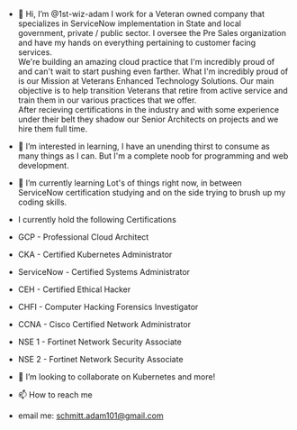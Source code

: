 - 👋 Hi, I’m @1st-wiz-adam
I work for a Veteran owned company that specializes in ServiceNow implementation in State and local government, private / public sector.
I oversee the Pre Sales organization and have my hands on everything pertaining to customer facing services.  
We're building an amazing cloud practice that I'm incredibly proud of and can't wait to start pushing even farther.
What I'm incredibly proud of is our Mission at Veterans Enhanced Technology Solutions.
Our main objective is to help transition Veterans that retire from active service and train them in our various practices that we offer.  
After recieving certifications in the industry and with some experience under their belt they shadow our Senior Architects on projects and we hire them full time.

- 👀 I’m interested in learning, I have an unending thirst to consume as many things as I can.  But I'm a complete noob for programming and web development.
- 🌱 I’m currently learning Lot's of things right now, in between ServiceNow certification studying and on the side trying to brush up my coding skills.
- I currently hold the following Certifications
- GCP - Professional Cloud Architect
- CKA - Certified Kubernetes Administrator
- ServiceNow - Certified Systems Administrator
- CEH - Certified Ethical Hacker
- CHFI - Computer Hacking Forensics Investigator
- CCNA - Cisco Certified Network Administrator 
- NSE 1 - Fortinet Network Security Associate
- NSE 2 - Fortinet Network Security Associate
- 💞️ I’m looking to collaborate on Kubernetes and more!
- 📫 How to reach me
- email me: schmitt.adam101@gmail.com


<!---
1st-wiz-adam/1st-wiz-adam is a ✨ special ✨ repository because its `README.md` (this file) appears on your GitHub profile.
You can click the Preview link to take a look at your changes.
--->
